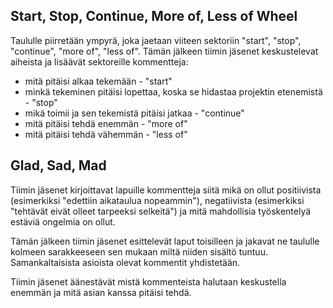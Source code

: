 ## Start, Stop, Continue, More of, Less of Wheel


Taululle piirretään ympyrä, joka jaetaan viiteen sektoriin "start", 
"stop", "continue", "more of", "less of".
Tämän jälkeen tiimin jäsenet keskustelevat aiheista ja lisäävät 
sektoreille kommentteja:
* mitä pitäisi alkaa tekemään - "start"
* minkä tekeminen pitäisi lopettaa, koska se hidastaa projektin 
etenemistä - "stop"
* mikä toimii ja sen tekemistä pitäisi jatkaa - "continue"
* mitä pitäisi tehdä enemmän - "more of"
* mitä pitäisi tehdä vähemmän - "less of"

## Glad, Sad, Mad

Tiimin jäsenet kirjoittavat lapuille kommentteja siitä mikä on ollut 
positiivista 
(esimerkiksi "edettiin aikataulua nopeammin"), negatiivista 
(esimerkiksi "tehtävät 
eivät olleet tarpeeksi selkeitä") ja mitä mahdollisia työskentelyä 
estäviä ongelmia on ollut.

Tämän jälkeen tiimin jäsenet esittelevät laput toisilleen ja jakavat ne 
taululle kolmeen sarakkeeseen sen mukaan miltä niiden sisältö tuntuu. 
Samankaltaisista asioista olevat kommentit yhdistetään.

Tiimin jäsenet äänestävät mistä kommenteista halutaan keskustella 
enemmän ja mitä asian kanssa pitäisi tehdä.



